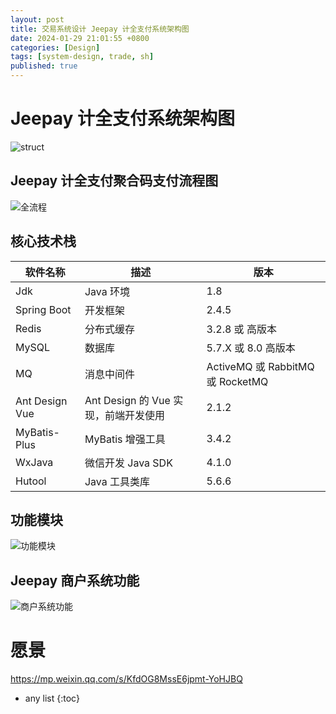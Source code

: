 ```yaml
---
layout: post
title: 交易系统设计 Jeepay 计全支付系统架构图
date: 2024-01-29 21:01:55 +0800
categories: [Design]
tags: [system-design, trade, sh]
published: true
---
```


# Jeepay 计全支付系统架构图

![struct](https://mmbiz.qpic.cn/mmbiz_png/hjxWRAdYLUzZ2puOPx3rgU2so8qONnMEPYw3eic8xeiacTXIKBCibiaZAOnL181hUCpYG5jJibpgCU3Rhq0haNQlIFQ/640?wx_fmt=png&from=appmsg&wxfrom=5&wx_lazy=1&wx_co=1)

## Jeepay 计全支付聚合码支付流程图

![全流程](https://mmbiz.qpic.cn/mmbiz_png/hjxWRAdYLUzZ2puOPx3rgU2so8qONnMEnicoQqyLl5UUxsKgWn1ANTBp415ibZFbWBfbfk6o8MsiaiaO63FPrpIDfA/640?wx_fmt=png&from=appmsg&wxfrom=5&wx_lazy=1&wx_co=1)

## 核心技术栈

| 软件名称            | 描述                                | 版本               |
|---------------------|-------------------------------------|--------------------|
| Jdk                 | Java 环境                           | 1.8                |
| Spring Boot         | 开发框架                             | 2.4.5              |
| Redis               | 分布式缓存                           | 3.2.8 或 高版本   |
| MySQL               | 数据库                               | 5.7.X 或 8.0 高版本 |
| MQ                  | 消息中间件                           | ActiveMQ 或 RabbitMQ 或 RocketMQ |
| Ant Design Vue      | Ant Design 的 Vue 实现，前端开发使用 | 2.1.2              |
| MyBatis-Plus        | MyBatis 增强工具                    | 3.4.2              |
| WxJava              | 微信开发 Java SDK                    | 4.1.0              |
| Hutool              | Java 工具类库                       | 5.6.6              |

## 功能模块

![功能模块](https://mmbiz.qpic.cn/mmbiz_png/hjxWRAdYLUzZ2puOPx3rgU2so8qONnMEXL2acVX2m01UToLJkjFlAOHrn6M3w1eO4JW016U7MnRFFPQTeicpnOw/640?wx_fmt=png&from=appmsg&wxfrom=5&wx_lazy=1&wx_co=1)

## Jeepay 商户系统功能

![商户系统功能](https://mmbiz.qpic.cn/mmbiz_png/hjxWRAdYLUzZ2puOPx3rgU2so8qONnMEboEVBBxEr9KVfGoZtX5Mz1TEWG58anYLGA64expO2Bhviap4hfXEheQ/640?wx_fmt=png&from=appmsg&wxfrom=5&wx_lazy=1&wx_co=1)

# 愿景

https://mp.weixin.qq.com/s/KfdOG8MssE6jpmt-YoHJBQ

* any list
{:toc}
